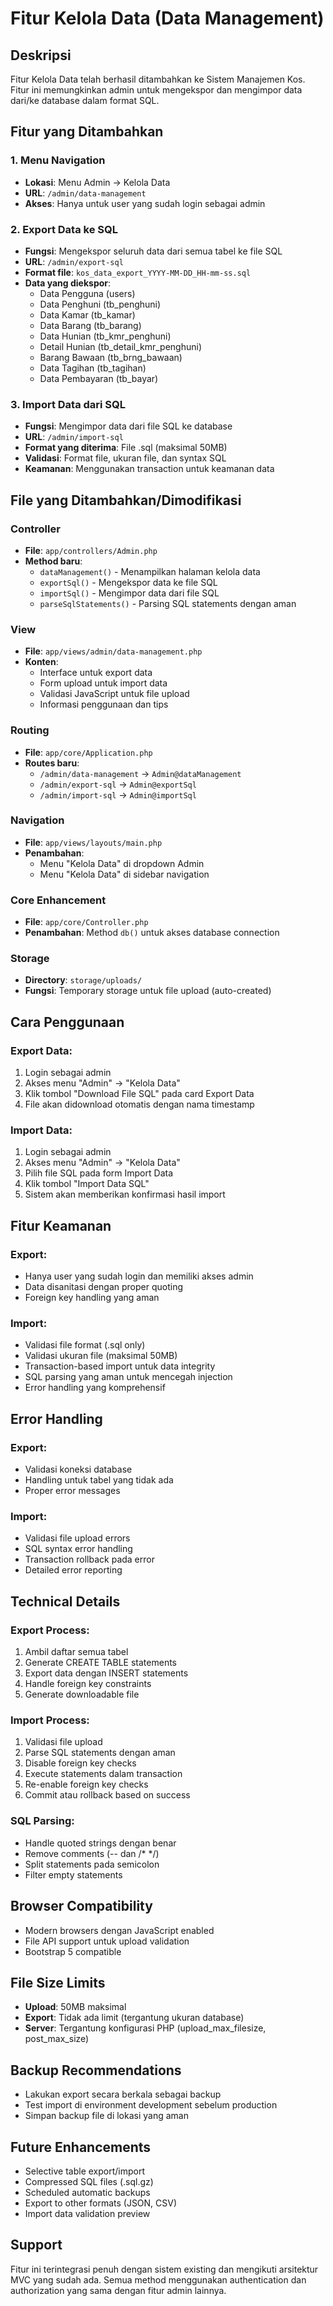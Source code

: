 # Fitur Kelola Data (Data Management)

## Deskripsi
Fitur Kelola Data telah berhasil ditambahkan ke Sistem Manajemen Kos. Fitur ini memungkinkan admin untuk mengekspor dan mengimpor data dari/ke database dalam format SQL.

## Fitur yang Ditambahkan

### 1. Menu Navigation
- **Lokasi**: Menu Admin → Kelola Data
- **URL**: `/admin/data-management`
- **Akses**: Hanya untuk user yang sudah login sebagai admin

### 2. Export Data ke SQL
- **Fungsi**: Mengekspor seluruh data dari semua tabel ke file SQL
- **URL**: `/admin/export-sql`
- **Format file**: `kos_data_export_YYYY-MM-DD_HH-mm-ss.sql`
- **Data yang diekspor**:
  - Data Pengguna (users)
  - Data Penghuni (tb_penghuni)
  - Data Kamar (tb_kamar)
  - Data Barang (tb_barang)
  - Data Hunian (tb_kmr_penghuni)
  - Detail Hunian (tb_detail_kmr_penghuni)
  - Barang Bawaan (tb_brng_bawaan)
  - Data Tagihan (tb_tagihan)
  - Data Pembayaran (tb_bayar)

### 3. Import Data dari SQL
- **Fungsi**: Mengimpor data dari file SQL ke database
- **URL**: `/admin/import-sql`
- **Format yang diterima**: File .sql (maksimal 50MB)
- **Validasi**: Format file, ukuran file, dan syntax SQL
- **Keamanan**: Menggunakan transaction untuk keamanan data

## File yang Ditambahkan/Dimodifikasi

### Controller
- **File**: `app/controllers/Admin.php`
- **Method baru**:
  - `dataManagement()` - Menampilkan halaman kelola data
  - `exportSql()` - Mengekspor data ke file SQL
  - `importSql()` - Mengimpor data dari file SQL
  - `parseSqlStatements()` - Parsing SQL statements dengan aman

### View
- **File**: `app/views/admin/data-management.php`
- **Konten**:
  - Interface untuk export data
  - Form upload untuk import data
  - Validasi JavaScript untuk file upload
  - Informasi penggunaan dan tips

### Routing
- **File**: `app/core/Application.php`
- **Routes baru**:
  - `/admin/data-management` → `Admin@dataManagement`
  - `/admin/export-sql` → `Admin@exportSql`
  - `/admin/import-sql` → `Admin@importSql`

### Navigation
- **File**: `app/views/layouts/main.php`
- **Penambahan**:
  - Menu "Kelola Data" di dropdown Admin
  - Menu "Kelola Data" di sidebar navigation

### Core Enhancement
- **File**: `app/core/Controller.php`
- **Penambahan**: Method `db()` untuk akses database connection

### Storage
- **Directory**: `storage/uploads/`
- **Fungsi**: Temporary storage untuk file upload (auto-created)

## Cara Penggunaan

### Export Data:
1. Login sebagai admin
2. Akses menu "Admin" → "Kelola Data"
3. Klik tombol "Download File SQL" pada card Export Data
4. File akan didownload otomatis dengan nama timestamp

### Import Data:
1. Login sebagai admin
2. Akses menu "Admin" → "Kelola Data"
3. Pilih file SQL pada form Import Data
4. Klik tombol "Import Data SQL"
5. Sistem akan memberikan konfirmasi hasil import

## Fitur Keamanan

### Export:
- Hanya user yang sudah login dan memiliki akses admin
- Data disanitasi dengan proper quoting
- Foreign key handling yang aman

### Import:
- Validasi file format (.sql only)
- Validasi ukuran file (maksimal 50MB)
- Transaction-based import untuk data integrity
- SQL parsing yang aman untuk mencegah injection
- Error handling yang komprehensif

## Error Handling

### Export:
- Validasi koneksi database
- Handling untuk tabel yang tidak ada
- Proper error messages

### Import:
- Validasi file upload errors
- SQL syntax error handling
- Transaction rollback pada error
- Detailed error reporting

## Technical Details

### Export Process:
1. Ambil daftar semua tabel
2. Generate CREATE TABLE statements
3. Export data dengan INSERT statements
4. Handle foreign key constraints
5. Generate downloadable file

### Import Process:
1. Validasi file upload
2. Parse SQL statements dengan aman
3. Disable foreign key checks
4. Execute statements dalam transaction
5. Re-enable foreign key checks
6. Commit atau rollback based on success

### SQL Parsing:
- Handle quoted strings dengan benar
- Remove comments (-- dan /* */)
- Split statements pada semicolon
- Filter empty statements

## Browser Compatibility
- Modern browsers dengan JavaScript enabled
- File API support untuk upload validation
- Bootstrap 5 compatible

## File Size Limits
- **Upload**: 50MB maksimal
- **Export**: Tidak ada limit (tergantung ukuran database)
- **Server**: Tergantung konfigurasi PHP (upload_max_filesize, post_max_size)

## Backup Recommendations
- Lakukan export secara berkala sebagai backup
- Test import di environment development sebelum production
- Simpan backup file di lokasi yang aman

## Future Enhancements
- Selective table export/import
- Compressed SQL files (.sql.gz)
- Scheduled automatic backups
- Export to other formats (JSON, CSV)
- Import data validation preview

## Support
Fitur ini terintegrasi penuh dengan sistem existing dan mengikuti arsitektur MVC yang sudah ada. Semua method menggunakan authentication dan authorization yang sama dengan fitur admin lainnya.